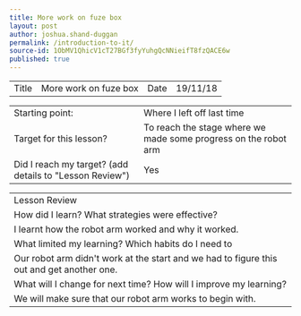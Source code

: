 ```yaml
---
title: More work on fuze box
layout: post
author: joshua.shand-duggan
permalink: /introduction-to-it/
source-id: 1ObMV1QhicV1cT27BGf3fyYuhgQcNNieifT8fzQACE6w
published: true
---
```

<table>
  <tr>
    <td>Title</td>
    <td>More work on fuze box</td>
    <td>Date</td>
    <td>19/11/18</td>
  </tr>
</table>


<table>
  <tr>
    <td>Starting point:</td>
    <td>Where I left off last time</td>
  </tr>
  <tr>
    <td>Target for this lesson?</td>
    <td>To reach the stage where we made some progress on the robot arm</td>
  </tr>
  <tr>
    <td>Did I reach my target? 
(add details to "Lesson Review")</td>
    <td>Yes</td>
  </tr>
</table>


<table>
  <tr>
    <td>Lesson Review</td>
  </tr>
  <tr>
    <td>How did I learn? What strategies were effective? </td>
  </tr>
  <tr>
    <td>I learnt how the robot arm worked and why it worked.</td>
  </tr>
  <tr>
    <td>What limited my learning? Which habits do I need to </td>
  </tr>
  <tr>
    <td>Our robot arm didn't work at the start and we had to figure this out and get another one.</td>
  </tr>
  <tr>
    <td>What will I change for next time? How will I improve my learning?</td>
  </tr>
  <tr>
    <td>We will make sure that our robot arm works to begin with.</td>
  </tr>
</table>


